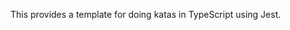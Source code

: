 <!--bl
(filemeta
    (title "Purpose"))
/bl-->

This provides a template for doing katas in TypeScript using Jest.
